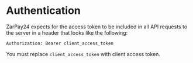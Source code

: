 
# Authentication

ZarPay24 expects for the access token to be included in all API requests to the server in a header that looks like the following:

`Authorization: Bearer client_access_token`

<aside class="notice">
You must replace <code>client_access_token</code> with client access token.
</aside>